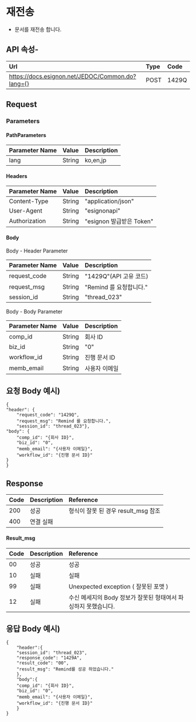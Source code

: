 # 재전송

* 문서를 재전송 합니다.

## API 속성-

| Url | Type | **Code** |
| :--- | :--- | :--- |
| https://docs.esignon.net/JEDOC/Common.do?lang={} | POST | 1429Q |

## Request

### Parameters

#### PathParameters

| **Parameter Name** | **Value** | **Description** |
| :--- | :--- | :--- |
| lang | String | ko,en,jp |

####  Headers

| **Parameter Name**                         | **Value**                                                 | **Description** |
| :--- | :--- | :--- |
| Content-Type | String | "application/json" |
| User-Agent | String | "esignonapi" |
| Authorization | String | "esignon 발급받은 Token" |

####   Body 

  Body - Header Parameter

| **Parameter Name**                         | **Value**                                                 | **Description** |
| :--- | :--- | :--- |
| request\_code | String | "1429Q"\(API 고유 코드\) |
| request\_msg | String | "Remind 를 요청합니다." |
| session\_id | String | "thread\_023" |

  Body - Body Parameter

| **Parameter Name** | **Value** | **Description** |
| :--- | :--- | :--- |
| comp\_id | String | 회사 ID |
| biz\_id | String | "0" |
| workflow\_id | String | 진행 문서 ID |
| memb\_email | String | 사용자 이메일 |

## 요청 Body 예시\)

```text
{
"header": {
	"request_code": "1429Q",
	"request_msg": "Remind 를 요청합니다.",
	"session_id": "thread_023"},
"body": {
	"comp_id": "{회사 ID}",
	"biz_id": "0",
	"memb_email": "{사용자 이메일}",
	"workflow_id": "{진행 문서 ID}"
}
}

```

## Response

| Code | **Description** | **Reference** |
| :--- | :--- | :--- |
| 200 | 성공 | 형식이 잘못 된 경우 result\_msg 참조 |
| 400 | 연결 실패  |  |

#### Result\_msg

| Code | **Description** | **Reference** |
| :--- | :--- | :--- |
| 00 | 성공 | 성공 |
| 10 | 실패 | 실패 |
| 99 | 실패 | Unexpected exception \( 잘못된 포맷 \) |
| 12 | 실패 | 수신 메세지의 Body 정보가 잘못된 형태여서 파싱하지 못했습니다. |

## 응답 Body 예시\)

```text
{
	"header":{
	"session_id": "thread_023",
	"response_code": "1429A",
	"result_code": "00",
	"result_msg": "Remind를 성공 하었습니다."
	},
	"body":{
	"comp_id": "{회사 ID}",
	"biz_id": "0",
	"memb_email": "{사용자 이메일}",
	"workflow_id": "{진행 문서 ID}"
	}
}

```

